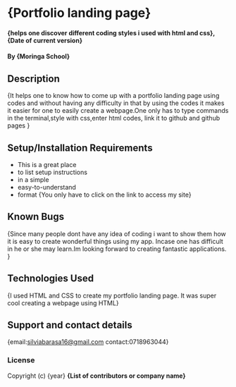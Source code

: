 # {Portfolio landing page}
#### {helps one discover different coding styles i used with html and css}, {Date of current version}
#### By **{Moringa School}**
## Description
{It helps one to know how to come up with a portfolio landing page using codes and without having any difficulty in that by using the codes it makes it easier for one to easily create a webpage.One only has to type commands in the terminal,style with css,enter html codes, link it to github and github pages }
## Setup/Installation Requirements
* This is a great place
* to list setup instructions
* in a simple
* easy-to-understand
* format
{You only have to click on the link to access my site}
## Known Bugs
{Since many people dont have any idea of coding i want to show them how it is easy to create wonderful things using my app. Incase one has difficult in he or she may learn.Im looking forward to creating fantastic applications. }
## Technologies Used
{I used HTML and CSS to create my portfolio landing page. It was super cool creating a webpage using HTML}
## Support and contact details
{email:silviabarasa16@gmail.com 
contact:0718963044}
### License
Copyright (c) {year} **{List of contributors or company name}**
  

